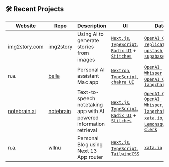 ## :hammer_and_wrench: Recent Projects

| Website | Repo | Description | UI | Data |
| ------- | ---- | ----------- | ------- | ------ |
| [img2story.com](https://img2story.com) | [img2story](https://github.com/willi-nuechterlein/img2story) | Using AI to generate stories from images | [`Next.js`](https://nextjs.org/), [`TypeScript`](https://www.typescriptlang.org/), [`Radix UI`](https://www.radix-ui.com/) + [`Stitches`](https://stitches.dev/)| [`OpenAI GPT-3`](https://openai.com/product/gpt-4), [`replicate`](https://replicate.com/), [`upstash`](https://upstash.com/), [`supabase`](https://xata.io/) |
| n.a. | [bella](https://github.com/willi-nuechterlein/bella) | Personal AI assistant Mac app | [`Nextron`](https://github.com/saltyshiomix/nextron), [`TypeScript`](https://www.typescriptlang.org/), [`chakra UI`](https://chakra-ui.com/) | [`OpenAI Whisper`](https://openai.com/research/whisper/) , [`OpenAI GPT-4`](https://openai.com/product/gpt-4), [`langchainjs`](https://github.com/hwchase17/langchainjs)
| [notebrain.ai](https://www.notebrain.ai/) | [notebrain](https://github.com/willi-nuechterlein/notebrain-ai) | Text-to-speech notetaking app with AI powered information retrieval | [`Next.js`](https://nextjs.org/), [`TypeScript`](https://www.typescriptlang.org/), [`Radix UI`](https://www.radix-ui.com/) + [`Stitches`](https://stitches.dev/)| [`OpenAI GPT-4`](https://openai.com/product/gpt-4), [`OpenAI Whisper`](https://openai.com/research/whisper/), [`langchainjs`](https://github.com/hwchase17/langchainjs), [`xata.io`](https://xata.io/), [`Lemonsqueezy`](https://lemonsqueezy.com/), [`Clerk`](https://clerk.dev/)
| n.a. | [wllnu](https://github.com/willi-nuechterlein/wllnu) | Personal Blog using Next 13 App router | [`Next.js`](https://nextjs.org/), [`TypeScript`](https://www.typescriptlang.org/), [`TailwindCSS`](https://tailwindcss.com/) | [`xata.io`](https://xata.io/)

